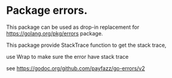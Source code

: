 # Package errors.

This package can be used as drop-in replacement for https://golang.org/pkg/errors package.

This package provide StackTrace function to get the stack trace,

use Wrap to make sure the error have stack trace

see https://godoc.org/github.com/payfazz/go-errors/v2
